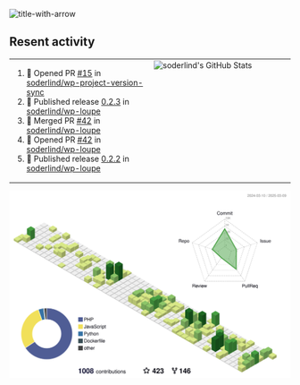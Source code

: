 
![title-with-arrow](https://github.com/soderlind/soderlind/assets/1649452/0f685042-97c3-46ba-b290-804d07f05370)



## Resent activity

<table width="100%" border="0"><tr><td width="49%">

<!--START_SECTION:activity-->
1. 💪 Opened PR [#15](https://github.com/soderlind/wp-project-version-sync/pull/15) in [soderlind/wp-project-version-sync](https://github.com/soderlind/wp-project-version-sync)
2. 🚀 Published release [0.2.3](https://github.com/soderlind/wp-loupe/releases/tag/0.2.3) in [soderlind/wp-loupe](https://github.com/soderlind/wp-loupe)
3. 🎉 Merged PR [#42](https://github.com/soderlind/wp-loupe/pull/42) in [soderlind/wp-loupe](https://github.com/soderlind/wp-loupe)
4. 💪 Opened PR [#42](https://github.com/soderlind/wp-loupe/pull/42) in [soderlind/wp-loupe](https://github.com/soderlind/wp-loupe)
5. 🚀 Published release [0.2.2](https://github.com/soderlind/wp-loupe/releases/tag/0.2.2) in [soderlind/wp-loupe](https://github.com/soderlind/wp-loupe)
<!--END_SECTION:activity-->
  </td>
<td width="49%" valign="top">
     <img  alt="soderlind's GitHub Stats" src="https://awesome-github-stats.azurewebsites.net/user-stats/soderlind?cardType=octocat&theme=github&preferLogin=false&Title=FFFFFF&Border=FFFFFF" />
</td></tr></table>


![](./profile-3d-contrib/profile-green-animate.svg)


